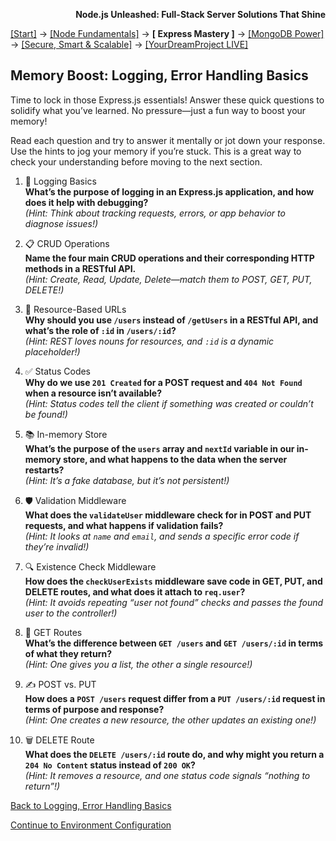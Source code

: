 **<p align="right">Node.js Unleashed: Full-Stack Server Solutions That Shine</p>**

[[Start]](../Introduction.md) → [[Node Fundamentals]](../chapter-01/1-1.md) → **[ Express Mastery ]** → [[MongoDB Power]](../chapter-03/3-1.md) → [[Secure, Smart & Scalable]](../chapter-04/4-1.md) → [[YourDreamProject LIVE]](../chapter-05/5-1.md)

## Memory Boost: Logging, Error Handling Basics

Time to lock in those Express.js essentials! Answer these quick questions to solidify what you’ve learned. No pressure—just a fun way to boost your memory!

Read each question and try to answer it mentally or jot down your response. Use the hints to jog your memory if you’re stuck. This is a great way to check your understanding before moving to the next section.

1. 📝 Logging Basics<br />
   **What’s the purpose of logging in an Express.js application, and how does it help with debugging?**<br />
   *(Hint: Think about tracking requests, errors, or app behavior to diagnose issues!)*
   
2. 📋 CRUD Operations<br />
   **Name the four main CRUD operations and their corresponding HTTP methods in a RESTful API.**<br />
   *(Hint: Create, Read, Update, Delete—match them to POST, GET, PUT, DELETE!)*
   
3. 🔗 Resource-Based URLs<br />
   **Why should you use `/users` instead of `/getUsers` in a RESTful API, and what’s the role of `:id` in `/users/:id`?**<br />
   *(Hint: REST loves nouns for resources, and `:id` is a dynamic placeholder!)*
   
4. ✅ Status Codes<br />
   **Why do we use `201 Created` for a POST request and `404 Not Found` when a resource isn’t available?**<br />
   *(Hint: Status codes tell the client if something was created or couldn’t be found!)*
   
5. 📚 In-memory Store<br />
   **What’s the purpose of the `users` array and `nextId` variable in our in-memory store, and what happens to the data when the server restarts?**<br />
   *(Hint: It’s a fake database, but it’s not persistent!)*
   
6. 🛡️ Validation Middleware<br />
   **What does the `validateUser` middleware check for in POST and PUT requests, and what happens if validation fails?**<br />
   *(Hint: It looks at `name` and `email`, and sends a specific error code if they’re invalid!)*

7. 🔍 Existence Check Middleware<br />
   **How does the `checkUserExists` middleware save code in GET, PUT, and DELETE routes, and what does it attach to `req.user`?**<br />
   *(Hint: It avoids repeating “user not found” checks and passes the found user to the controller!)*

8. 📡 GET Routes<br />
   **What’s the difference between `GET /users` and `GET /users/:id` in terms of what they return?**<br />
   *(Hint: One gives you a list, the other a single resource!)*

9. ✍️ POST vs. PUT<br />
   **How does a `POST /users` request differ from a `PUT /users/:id` request in terms of purpose and response?**<br />
   *(Hint: One creates a new resource, the other updates an existing one!)*

10. 🗑️ DELETE Route<br />
   **What does the `DELETE /users/:id` route do, and why might you return a `204 No Content` status instead of `200 OK`?**<br />
   *(Hint: It removes a resource, and one status code signals “nothing to return”!)*

[Back to Logging, Error Handling Basics](2-5.md)

[Continue to Environment Configuration](2-6.md)
